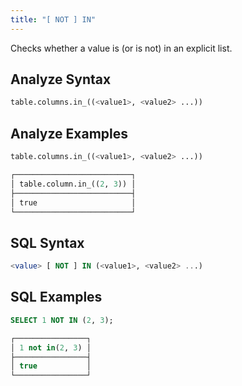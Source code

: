 ```yaml
---
title: "[ NOT ] IN"
---
```


Checks whether a value is (or is not) in an explicit list.

## Analyze Syntax

```python
table.columns.in_((<value1>, <value2> ...))
```

## Analyze Examples

```python
table.columns.in_((<value1>, <value2> ...))

┌──────────────────────────┐
│ table.column.in_((2, 3)) │
├──────────────────────────┤
│ true                     │
└──────────────────────────┘
```

## SQL Syntax

```sql
<value> [ NOT ] IN (<value1>, <value2> ...)
```

## SQL Examples

```sql
SELECT 1 NOT IN (2, 3);

┌────────────────┐
│ 1 not in(2, 3) │
├────────────────┤
│ true           │
└────────────────┘
```